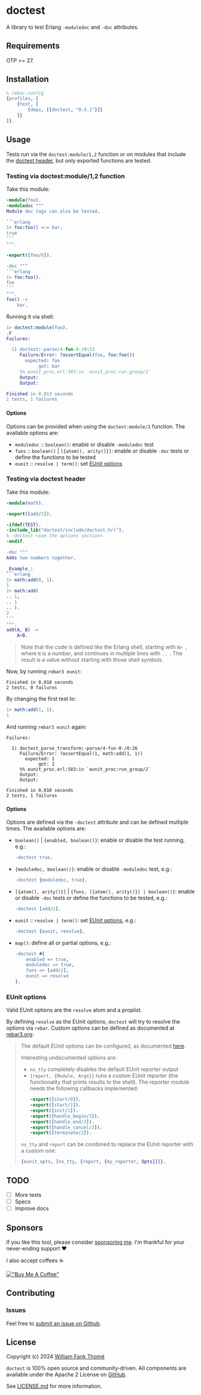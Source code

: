 # doctest

A library to test Erlang `-moduledoc` and `-doc` attributes.

## Requirements

OTP >= 27.

## Installation

```erlang
% rebar.config
{profiles, [
    {test, [
        {deps, [{doctest, "0.5.1"}]}
    ]}
]}.
```

## Usage

Tests run via the `doctest:module/1,2` function or on modules that include the [doctest header](/include/doctest.hrl), but only exported functions are tested.

### Testing via doctest:module/1,2 function

Take this module:
````erlang
-module(foo).
-moduledoc """
Module doc tags can also be tested.

```erlang
1> foo:foo() =:= bar.
true
```
""".

-export([foo/0]).

-doc """
```erlang
1> foo:foo().
foo
```
""".
foo() ->
    bar.
````

Running it via shell:
```erlang
1> doctest:module(foo).
.F
Failures:

  1) doctest:-parse/4-fun-0-/0:13
     Failure/Error: ?assertEqual(foo, foo:foo())
       expected: foo
            got: bar
     %% eunit_proc.erl:583:in `eunit_proc:run_group/2`
     Output:
     Output:

Finished in 0.013 seconds
2 tests, 1 failures
```

#### Options

Options can be provided when using the `doctest:module/2` function. The available options are:
- `moduledoc` :: `boolean()`: enable or disable `-moduledoc` test
- `funs` :: `boolean()` | `[{atom(), arity()}]`: enable or disable `-doc` tests or define the functions to be tested
- `eunit` :: `resolve | term()`: set [EUnit options](#eunit-options)

### Testing via doctest header

Take this module:
````erlang
-module(math).

-export([add/2]).

-ifdef(TEST).
-include_lib("doctest/include/doctest.hrl").
% -doctest <see the options section>.
-endif.

-doc """
Adds two numbers together.

_Example_:
```erlang
1> math:add(0, 1).
1
2> math:add(
.. 1,
.. 1
.. ).
2
```
""".
add(A, B) ->
    A+B.
````

> Note that the code is defined like the Erlang shell, starting with `N> `, where `N` is a number, and continues in multiple lines with `.. `. The result is a value without starting with those shell symbols.

Now, by running `rebar3 eunit`:
```shell
Finished in 0.018 seconds
2 tests, 0 failures
```

By changing the first test to:
```erlang
1> math:add(1, 1).
1
```

And running `rebar3 eunit` again:
```shell
Failures:

  1) doctest_parse_transform:-parse/4-fun-0-/0:26
     Failure/Error: ?assertEqual(1, math:add(1, 1))
       expected: 1
            got: 2
     %% eunit_proc.erl:583:in `eunit_proc:run_group/2`
     Output:
     Output:

Finished in 0.010 seconds
2 tests, 1 failures
```

#### Options

Options are defined via the `-doctest` attribute and can be defined multiple times. The available options are:
- `boolean()` | `{enabled, boolean()}`: enable or disable the test running, e.g.:
  ```erlang
  -doctest true.
  ```
- `{moduledoc, boolean()}`: enable or disable `-moduledoc` test, e.g.:
  ```erlang
  -doctest {moduledoc, true}.
  ```
- `[{atom(), arity()}]` | `{funs, [{atom(), arity()}] | boolean()}`: enable or disable `-doc` tests or define the functions to be tested, e.g.:
  ```erlang
  -doctest [add/2].
  ```
- `eunit` :: `resolve | term()`: set [EUnit options](#eunit-options), e.g.:
  ```erlang
  -doctest {eunit, resolve}.
  ```
- `map()`: define all or partial options, e.g.:
  ```erlang
  -doctest #{
      enabled => true,
      moduledoc => true,
      funs => [add/2],
      eunit => resolve
  }.
  ```

### EUnit options

Valid EUnit options are the `resolve` atom and a proplist.

By defining `resolve` as the EUnit options, `doctest` will try to resolve the options via `rebar`. Custom options can be defined as documented at [rebar3.org](https://rebar3.org/docs/testing/eunit/#eunit_opts):

> The default EUnit options can be configured, as documented [here](https://www.erlang.org/doc/man/eunit.html#test-2).
>
> Interesting undocumented options are:
>
> - `no_tty` completely disables the default EUnit reporter output
> - `{report, {Module, Args}}` runs a custom EUnit reporter (the functionality that prints results to the shell). The reporter module needs the following callbacks implemented:
>   ```erlang
>   -export([start/0]).
>   -export([start/1]).
>   -export([init/1]).
>   -export([handle_begin/3]).
>   -export([handle_end/3]).
>   -export([handle_cancel/3]).
>   -export([terminate/2]).
>   ```
>
> `no_tty` and `report` can be combined to replace the EUnit reporter with a custom one:
> ```erlang
> {eunit_opts, [no_tty, {report, {my_reporter, Opts}}]}.
> ```

## TODO

- [ ] More tests
- [ ] Specs
- [ ] Improve docs

## Sponsors

If you like this tool, please consider [sponsoring me](https://github.com/sponsors/williamthome).
I'm thankful for your never-ending support :heart:

I also accept coffees :coffee:

[!["Buy Me A Coffee"](https://www.buymeacoffee.com/assets/img/custom_images/orange_img.png)](https://www.buymeacoffee.com/williamthome)

## Contributing

### Issues

Feel free to [submit an issue on Github](https://github.com/williamthome/doctest/issues/new).

## License

Copyright (c) 2024 [William Fank Thomé](https://github.com/williamthome)

`doctest` is 100% open source and community-driven. All components are available under the Apache 2 License on [GitHub](https://github.com/williamthome/doctest).

See [LICENSE.md](LICENSE.md) for more information.

